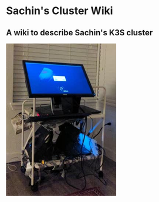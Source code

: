 Sachin's Cluster Wiki
=======

A wiki to describe Sachin's K3S cluster
-------

![](img/cluster.jpeg)
